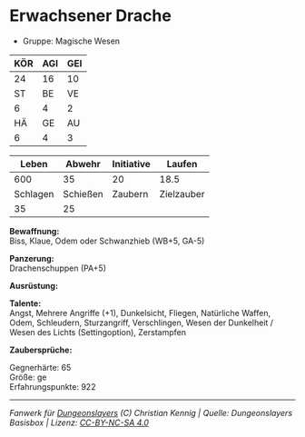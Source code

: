 # Erwachsener Drache  
- Gruppe: Magische Wesen  

| KÖR | AGI | GEI |  
| --- | --- | --- |  
| 24  | 16  | 10  |
| ST  | BE  | VE  |  
| 6   | 4   | 2   |
| HÄ  | GE  | AU  |  
| 6   | 4   | 3   |


| Leben    | Abwehr   | Initiative | Laufen     |
| -------- | -------- | ---------- | ---------- |
| 600      | 35       | 20         | 18.5       |
| Schlagen | Schießen | Zaubern    | Zielzauber |
| 35       | 25       |            |            |

**Bewaffnung:**  
Biss, Klaue, Odem oder Schwanzhieb (WB+5, GA-5)

**Panzerung:**  
Drachenschuppen (PA+5)

**Ausrüstung:**  


**Talente:**  
Angst, Mehrere Angriffe (+1), Dunkelsicht, Fliegen, Natürliche Waffen, Odem, Schleudern, Sturzangriff, Verschlingen, Wesen der Dunkelheit / Wesen des Lichts (Settingoption), Zerstampfen

**Zaubersprüche:**  


Gegnerhärte: 65  
Größe: ge  
Erfahrungspunkte: 922  



___
*Fanwerk für [Dungeonslayers](https://www.dungeonslayers.net/) (C) Christian Kennig | Quelle: Dungeonslayers Basisbox | Lizenz: [CC-BY-NC-SA 4.0](https://creativecommons.org/licenses/by-nc-sa/4.0/deed.de)*